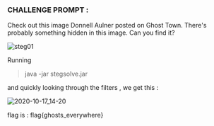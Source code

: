 ### **CHALLENGE PROMPT** :

Check out this image Donnell Aulner posted on Ghost Town. There's probably something hidden in this image. Can you find it?

![steg01](https://user-images.githubusercontent.com/73142671/96652605-f5a48780-133f-11eb-9681-97c2c8f6abb6.png)

Running

  > java -jar stegsolve.jar

and quickly looking through the filters , we get this :

![2020-10-17_14-20](https://user-images.githubusercontent.com/73142671/96652684-17057380-1340-11eb-941c-87d462027037.png)

flag is : flag{ghosts_everywhere}
